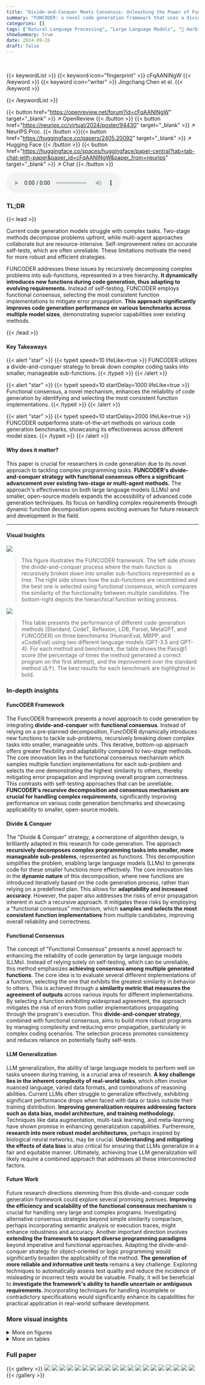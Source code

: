 ```yaml
---
title: "Divide-and-Conquer Meets Consensus: Unleashing the Power of Functions in Code Generation"
summary: "FUNCODER: a novel code generation framework that uses a divide-and-conquer approach with functional consensus to generate code that meets complex requirements. "
categories: []
tags: ["Natural Language Processing", "Large Language Models", "🏢 Harbin Institute of Technology",]
showSummary: true
date: 2024-09-26
draft: false
---
```


<br>

{{< keywordList >}}
{{< keyword icon="fingerprint" >}} cFqAANINgW {{< /keyword >}}
{{< keyword icon="writer" >}} Jingchang Chen et el. {{< /keyword >}}
 
{{< /keywordList >}}

{{< button href="https://openreview.net/forum?id=cFqAANINgW" target="_blank" >}}
↗ OpenReview
{{< /button >}}
{{< button href="https://neurips.cc/virtual/2024/poster/94430" target="_blank" >}}
↗ NeurIPS Proc.
{{< /button >}}{{< button href="https://huggingface.co/papers/2405.20092" target="_blank" >}}
↗ Hugging Face
{{< /button >}}
{{< button href="https://huggingface.co/spaces/huggingface/paper-central?tab=tab-chat-with-paper&paper_id=cFqAANINgW&paper_from=neurips" target="_blank" >}}
↗ Chat
{{< /button >}}



<audio controls>
    <source src="https://ai-paper-reviewer.com/cFqAANINgW/podcast.wav" type="audio/wav">
    Your browser does not support the audio element.
</audio>


### TL;DR


{{< lead >}}

Current code generation models struggle with complex tasks. Two-stage methods decompose problems upfront, while multi-agent approaches collaborate but are resource-intensive. Self-improvement relies on accurate self-tests, which are often unreliable. These limitations motivate the need for more robust and efficient strategies.

FUNCODER addresses these issues by recursively decomposing complex problems into sub-functions, represented in a tree hierarchy.  **It dynamically introduces new functions during code generation, thus adapting to evolving requirements.**  Instead of self-testing, FUNCODER employs functional consensus, selecting the most consistent function implementations to mitigate error propagation.  **This approach significantly improves code generation performance on various benchmarks across multiple model sizes**, demonstrating superior capabilities over existing methods.

{{< /lead >}}


#### Key Takeaways

{{< alert "star" >}}
{{< typeit speed=10 lifeLike=true >}} FUNCODER utilizes a divide-and-conquer strategy to break down complex coding tasks into smaller, manageable sub-functions. {{< /typeit >}}
{{< /alert >}}

{{< alert "star" >}}
{{< typeit speed=10 startDelay=1000 lifeLike=true >}} Functional consensus, a novel mechanism, enhances the reliability of code generation by identifying and selecting the most consistent function implementations. {{< /typeit >}}
{{< /alert >}}

{{< alert "star" >}}
{{< typeit speed=10 startDelay=2000 lifeLike=true >}} FUNCODER outperforms state-of-the-art methods on various code generation benchmarks, showcasing its effectiveness across different model sizes. {{< /typeit >}}
{{< /alert >}}

#### Why does it matter?
This paper is crucial for researchers in code generation due to its novel approach to tackling complex programming tasks.  **FUNCODER's divide-and-conquer strategy with functional consensus offers a significant advancement over existing two-stage or multi-agent methods.**  The approach's effectiveness on both large language models (LLMs) and smaller, open-source models expands the accessibility of advanced code generation techniques. Its focus on handling complex requirements through dynamic function decomposition opens exciting avenues for future research and development in the field.

------
#### Visual Insights



![](https://ai-paper-reviewer.com/cFqAANINgW/figures_1_1.jpg)

> This figure illustrates the FUNCODER framework. The left side shows the divide-and-conquer process where the main function is recursively broken down into smaller sub-functions represented as a tree.  The right side shows how the sub-functions are recombined and the best one is selected using functional consensus, which compares the similarity of the functionality between multiple candidates. The bottom-right depicts the hierarchical function writing process.





![](https://ai-paper-reviewer.com/cFqAANINgW/tables_4_1.jpg)

> This table presents the performance of different code generation methods (Standard, CodeT, Reflexion, LDB, Parsel, MetaGPT, and FUNCODER) on three benchmarks (HumanEval, MBPP, and xCodeEval) using two different language models (GPT-3.5 and GPT-4).  For each method and benchmark, the table shows the Pass@1 score (the percentage of times the method generated a correct program on the first attempt), and the improvement over the standard method (Δ↑). The best results for each benchmark are highlighted in bold.





### In-depth insights


#### FuncODER Framework
The FuncODER framework presents a novel approach to code generation by integrating **divide-and-conquer** with **functional consensus**.  Instead of relying on a pre-planned decomposition, FuncODER dynamically introduces new functions to tackle sub-problems, recursively breaking down complex tasks into smaller, manageable units. This iterative, bottom-up approach offers greater flexibility and adaptability compared to two-stage methods. The core innovation lies in the functional consensus mechanism which samples multiple function implementations for each sub-problem and selects the one demonstrating the highest similarity to others, thereby mitigating error propagation and improving overall program correctness. This contrasts with self-testing approaches that can be unreliable.  **FUNCODER's recursive decomposition and consensus mechanism are crucial for handling complex requirements**, significantly improving performance on various code generation benchmarks and showcasing applicability to smaller, open-source models.

#### Divide & Conquer
The "Divide & Conquer" strategy, a cornerstone of algorithm design, is brilliantly adapted in this research for code generation.  The approach **recursively decomposes complex programming tasks into smaller, more manageable sub-problems**, represented as functions. This decomposition simplifies the problem, enabling large language models (LLMs) to generate code for these smaller functions more effectively. The core innovation lies in the **dynamic nature** of this decomposition, where new functions are introduced iteratively based on the code generation process, rather than relying on a predefined plan. This allows for **adaptability and increased accuracy**.  However, the paper also addresses the risks of error propagation inherent in such a recursive approach. It mitigates these risks by employing a "functional consensus" mechanism, which **samples and selects the most consistent function implementations** from multiple candidates, improving overall reliability and correctness.

#### Functional Consensus
The concept of "Functional Consensus" presents a novel approach to enhancing the reliability of code generation by large language models (LLMs).  Instead of relying solely on self-testing, which can be unreliable, this method emphasizes **achieving consensus among multiple generated functions**.  The core idea is to evaluate several different implementations of a function, selecting the one that exhibits the greatest similarity in behavior to others.  This is achieved through a **similarity metric that measures the agreement of outputs** across various inputs for different implementations.  By selecting a function exhibiting widespread agreement, the approach mitigates the risk of errors from outlier implementations propagating through the program's execution.  This **divide-and-conquer strategy**, combined with functional consensus, aims to build more robust programs by managing complexity and reducing error propagation, particularly in complex coding scenarios. The selection process promotes consistency and reduces reliance on potentially faulty self-tests.

#### LLM Generalization
LLM generalization, the ability of large language models to perform well on tasks unseen during training, is a crucial area of research.  **A key challenge lies in the inherent complexity of real-world tasks**, which often involve nuanced language, varied data formats, and combinations of reasoning abilities.  Current LLMs often struggle to generalize effectively, exhibiting significant performance drops when faced with data or tasks outside their training distribution.  **Improving generalization requires addressing factors such as data bias, model architecture, and training methodology.**  Techniques like data augmentation, multi-task learning, and meta-learning have shown promise in enhancing generalization capabilities.  Furthermore, **research into more robust model architectures**, perhaps inspired by biological neural networks, may be crucial.  **Understanding and mitigating the effects of data bias** is also critical for ensuring that LLMs generalize in a fair and equitable manner. Ultimately, achieving true LLM generalization will likely require a combined approach that addresses all these interconnected factors.

#### Future Work
Future research directions stemming from this divide-and-conquer code generation framework could explore several promising avenues. **Improving the efficiency and scalability of the functional consensus mechanism** is crucial for handling very large and complex programs.  Investigating alternative consensus strategies beyond simple similarity comparison, perhaps incorporating semantic analysis or execution traces, might enhance robustness and accuracy.  Another important direction involves **extending the framework to support diverse programming paradigms** beyond imperative and functional approaches.  Adapting the divide-and-conquer strategy for object-oriented or logic programming would significantly broaden the applicability of the method.  **The generation of more reliable and informative unit tests** remains a key challenge.  Exploring techniques to automatically assess test quality and reduce the incidence of misleading or incorrect tests would be valuable.  Finally, it will be beneficial to **investigate the framework's ability to handle uncertain or ambiguous requirements**.  Incorporating techniques for handling incomplete or contradictory specifications would significantly enhance its capabilities for practical application in real-world software development.


### More visual insights

<details>
<summary>More on figures
</summary>


![](https://ai-paper-reviewer.com/cFqAANINgW/figures_2_1.jpg)

> This figure illustrates the FUNCODER framework. The left side shows the divide-and-conquer process where the main function is recursively broken down into smaller sub-functions represented as a tree. Each sub-function addresses a specific sub-goal.  The right side demonstrates the conquer phase.  After the sub-functions are solved, FUNCODER recomposes them to achieve the main objective. Finally, FUNCODER uses functional consensus to select the best-performing function among multiple implementations.


![](https://ai-paper-reviewer.com/cFqAANINgW/figures_5_1.jpg)

> This figure shows the results of two analyses. (a) shows a preliminary study on the effectiveness of using self-testing to evaluate the programs generated by Large Language Models (LLMs). The results are divided into different categories based on whether the programs and/or their self-tests passed or failed. (b) illustrates the effectiveness of different ranking strategies used in the paper to select the best-performing functions. The strategies are: functional consensus, self-testing, and random selection. The Pass@k metric is used to evaluate the top k functions. The results suggest that the functional consensus approach is superior to both the self-testing method and random selection.


![](https://ai-paper-reviewer.com/cFqAANINgW/figures_7_1.jpg)

> This figure presents the results of two studies.  (a) shows a preliminary analysis of the reliability of self-testing in code generation. LLMs were used to generate unit tests for programs, and these programs were then evaluated on these generated tests.  The results show that the pass rate on these self-generated tests was much lower than on actual system tests. (b) compares the effectiveness of different ranking strategies in selecting the best program from a set of candidates. Three strategies were compared: functional consensus, self-testing, and random selection. The results demonstrate that functional consensus provides superior performance in identifying high-quality programs, particularly in Pass@k evaluation metrics.


![](https://ai-paper-reviewer.com/cFqAANINgW/figures_20_1.jpg)

> This figure illustrates the FUNCODER framework. The left side shows the divide-and-conquer strategy where the main function is recursively broken down into smaller sub-functions represented in a tree hierarchy.  The right side depicts the consensus mechanism, where multiple implementations of sub-functions are generated and the best one is selected based on functional similarity. The bottom-right shows how FUNCODER generates code by writing functions at different hierarchical levels.


</details>




<details>
<summary>More on tables
</summary>


![](https://ai-paper-reviewer.com/cFqAANINgW/tables_6_1.jpg)
> This table presents the performance of different code generation methods (Standard, CodeT, Reflexion, LDB, Parsel, MetaGPT, and FUNCODER) on various benchmarks (HumanEval, MBPP, xCodeEval) using two different large language models (GPT-3.5 and GPT-4).  Pass@1 represents the percentage of test cases where the generated code passed on the first attempt. The table shows the improvement of FUNCODER over existing state-of-the-art methods, highlighting its superior performance across multiple benchmarks and models.

![](https://ai-paper-reviewer.com/cFqAANINgW/tables_7_1.jpg)
> This table presents the results of experiments conducted on code generation benchmarks using various models and methods.  The Pass@1 metric, representing the percentage of test cases passed on the first attempt, is used to evaluate performance.  The table compares the performance of FUNCODER against several baseline methods, including standard prompting, CodeT, Reflexion, and MetaGPT, across benchmarks like HumanEval, MBPP, and xCodeEval.  The results for different models (GPT-3.5, GPT-4, Llama, StableCode, and CodeLlama) are shown, highlighting FUNCODER's improvements in accuracy.

![](https://ai-paper-reviewer.com/cFqAANINgW/tables_8_1.jpg)
> This table presents the performance comparison of different code generation methods (Standard, CodeT, Reflexion, LDB, Parsel, MetaGPT, and FUNCODER) using various language models (GPT-3.5, GPT-4, Llama3, StableCode, and CodeLlama) across four code generation benchmarks (HumanEval, MBPP, xCodeEval, and MATH).  Pass@1, representing the percentage of test cases where the model generates correct code on the first attempt, is used as the evaluation metric.  Results from the original paper are underlined for easy comparison, and the best results for each benchmark and model are highlighted in bold.

![](https://ai-paper-reviewer.com/cFqAANINgW/tables_15_1.jpg)
> This table presents the results of code generation experiments using various models and methods on three benchmarks: HumanEval, MBPP, and xCodeEval.  The Pass@1 metric indicates the percentage of test cases where the generated code passed on the first attempt.  The table compares the performance of FUNCODER against several baseline methods, including standard prompting, CodeT, and Reflexion.  Results are shown for both GPT-3.5 and GPT-4, as well as several open-source models.  Underlined values represent results from the original papers, while bolded values indicate the best results achieved in each category.

![](https://ai-paper-reviewer.com/cFqAANINgW/tables_17_1.jpg)
> This table presents the performance comparison of different code generation methods (Standard, CodeT, Reflexion, LDB, Parsel, MetaGPT, and FUNCODER) on various models (GPT-3.5, GPT-4, Llama38b, StableCode36, and CodeLlama346) across three benchmarks (HumanEval, MBPP, and xCodeEval).  For each model and method, the Pass@1 score (percentage of correctly generated code) is given, along with the improvement (Δ↑) compared to the standard method.  The best results for each benchmark are highlighted in bold.

![](https://ai-paper-reviewer.com/cFqAANINgW/tables_18_1.jpg)
> This table presents the results of code generation experiments using various models and methods.  It compares the performance of FUNCODER against several baselines across four benchmarks: HumanEval, MBPP, xCodeEval, and a combined 'All' score. Pass@1 represents the percentage of test cases where the model correctly generates code on the first attempt.  The table shows the improvement of FUNCODER over existing methods.  Results from the original paper are highlighted, and the best-performing results are bolded for easy comparison.

![](https://ai-paper-reviewer.com/cFqAANINgW/tables_19_1.jpg)
> This table presents the performance of different code generation methods (Standard, CodeT, Reflexion, LDB, Parsel, MetaGPT, and FUNCODER) on various models (GPT-3.5, GPT-4, Llama, StableCode, and CodeLlama) across three benchmarks (HumanEval, MBPP, and xCodeEval).  The Pass@1 metric indicates the percentage of correctly generated programs.  The table highlights the improvements achieved by FUNCODER compared to other methods on each benchmark and model.  Results from the original paper are underlined for comparison, and the best-performing method for each row is shown in bold.

![](https://ai-paper-reviewer.com/cFqAANINgW/tables_23_1.jpg)
> This table presents the performance comparison of different code generation methods (Standard, CodeT, Reflexion, LDB, Parsel, MetaGPT, and FUNCODER) on various benchmarks (HumanEval, MBPP, xCodeEval) using two different Language Models (GPT-3.5 and GPT-4).  It shows the Pass@1 score (percentage of correctly generated programs) and the improvement (Δ↑) achieved by each method compared to the standard approach for each benchmark.  The best result for each model/benchmark combination is shown in bold. Results from other studies are underlined for easy comparison.

![](https://ai-paper-reviewer.com/cFqAANINgW/tables_24_1.jpg)
> This table presents the performance comparison of different code generation methods (Standard, CodeT, Reflexion, LDB, Parsel, MetaGPT, and FUNCODER) on various benchmarks (HumanEval, MBPP, xCodeEval) using two large language models (GPT-3.5 and GPT-4).  For each model and method, it shows the Pass@1 score (percentage of correctly generated programs), along with the improvement (Δ↑) compared to the standard method. The table highlights the best-performing method for each benchmark and model in bold, illustrating the effectiveness of FUNCODER compared to existing techniques.

![](https://ai-paper-reviewer.com/cFqAANINgW/tables_25_1.jpg)
> This table presents the performance comparison of different code generation methods (Standard, CodeT, Reflexion, LDB, Parsel, MetaGPT, and FUNCODER) on various models (GPT-3.5, GPT-4, Llama3, StableCode36, and CodeLlama346) across multiple benchmarks (HumanEval, MBPP, and xCodeEval).  Pass@1 represents the percentage of test cases where the generated code correctly solves the problem on the first attempt.  The table shows the improvement of FUNCODER over the baselines across all benchmarks and models.  The best performance for each setting is highlighted in bold.

![](https://ai-paper-reviewer.com/cFqAANINgW/tables_26_1.jpg)
> This table presents the performance comparison of different code generation methods (Standard, CodeT, Reflexion, LDB, Parsel, MetaGPT, and FUNCODER) on various models (GPT-3.5, GPT-4, Llama, StableCode, and CodeLlama) across three benchmarks (HumanEval, MBPP, and xCodeEval).  The Pass@1 metric indicates the percentage of correctly generated programs.  The table highlights FUNCODER's superior performance compared to other methods, especially on more complex tasks.

![](https://ai-paper-reviewer.com/cFqAANINgW/tables_27_1.jpg)
> This table presents the results of various code generation methods on different benchmarks (HumanEval, MBPP, xCodeEval).  It compares the performance of different models (GPT-3.5, GPT-4, Llama, StableCode, CodeLlama) using the Pass@1 metric (the percentage of times the top-ranked generated code passes all the tests).  The table highlights the improvement achieved by the proposed FUNCODER method compared to existing state-of-the-art methods.  Underlined values indicate results from the original papers being referenced, while bold values are the best results in the table.

</details>




### Full paper

{{< gallery >}}
<img src="https://ai-paper-reviewer.com/cFqAANINgW/1.png" class="grid-w50 md:grid-w33 xl:grid-w25" />
<img src="https://ai-paper-reviewer.com/cFqAANINgW/2.png" class="grid-w50 md:grid-w33 xl:grid-w25" />
<img src="https://ai-paper-reviewer.com/cFqAANINgW/3.png" class="grid-w50 md:grid-w33 xl:grid-w25" />
<img src="https://ai-paper-reviewer.com/cFqAANINgW/4.png" class="grid-w50 md:grid-w33 xl:grid-w25" />
<img src="https://ai-paper-reviewer.com/cFqAANINgW/5.png" class="grid-w50 md:grid-w33 xl:grid-w25" />
<img src="https://ai-paper-reviewer.com/cFqAANINgW/6.png" class="grid-w50 md:grid-w33 xl:grid-w25" />
<img src="https://ai-paper-reviewer.com/cFqAANINgW/7.png" class="grid-w50 md:grid-w33 xl:grid-w25" />
<img src="https://ai-paper-reviewer.com/cFqAANINgW/8.png" class="grid-w50 md:grid-w33 xl:grid-w25" />
<img src="https://ai-paper-reviewer.com/cFqAANINgW/9.png" class="grid-w50 md:grid-w33 xl:grid-w25" />
<img src="https://ai-paper-reviewer.com/cFqAANINgW/10.png" class="grid-w50 md:grid-w33 xl:grid-w25" />
<img src="https://ai-paper-reviewer.com/cFqAANINgW/11.png" class="grid-w50 md:grid-w33 xl:grid-w25" />
<img src="https://ai-paper-reviewer.com/cFqAANINgW/12.png" class="grid-w50 md:grid-w33 xl:grid-w25" />
<img src="https://ai-paper-reviewer.com/cFqAANINgW/13.png" class="grid-w50 md:grid-w33 xl:grid-w25" />
<img src="https://ai-paper-reviewer.com/cFqAANINgW/14.png" class="grid-w50 md:grid-w33 xl:grid-w25" />
<img src="https://ai-paper-reviewer.com/cFqAANINgW/15.png" class="grid-w50 md:grid-w33 xl:grid-w25" />
<img src="https://ai-paper-reviewer.com/cFqAANINgW/16.png" class="grid-w50 md:grid-w33 xl:grid-w25" />
<img src="https://ai-paper-reviewer.com/cFqAANINgW/17.png" class="grid-w50 md:grid-w33 xl:grid-w25" />
<img src="https://ai-paper-reviewer.com/cFqAANINgW/18.png" class="grid-w50 md:grid-w33 xl:grid-w25" />
<img src="https://ai-paper-reviewer.com/cFqAANINgW/19.png" class="grid-w50 md:grid-w33 xl:grid-w25" />
<img src="https://ai-paper-reviewer.com/cFqAANINgW/20.png" class="grid-w50 md:grid-w33 xl:grid-w25" />
{{< /gallery >}}